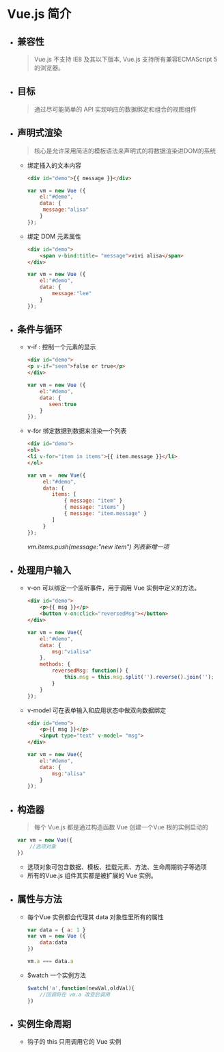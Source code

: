 # Vue.js 简介

- ## 兼容性
	> Vue.js 不支持 IE8 及其以下版本, Vue.js 支持所有兼容ECMAScript 5 的浏览器。

- ## 目标
	> 通过尽可能简单的 API 实现响应的数据绑定和组合的视图组件

- ## 声明式渲染
	> 核心是允许采用简洁的模板语法来声明式的将数据渲染进DOM的系统

	+ 绑定插入的文本内容

		```html
		<div id="demo">{{ message }}</div>
		```
		```javascript
		var vm = new Vue ({
			el:"#demo",
			data: {
		  	 message:"alisa"
			}
		});
		```

	+ 绑定 DOM 元素属性
		```html
		<div id="demo">
	    	<span v-bind:title= "message">vivi alisa</span>
		</div>
		```
		```javascript
		var vm = new Vue ({
			el:"#demo",
			data: {
		   		message:"lee"
			}
		});
		```

- ## 条件与循环
	+ v-if : 控制一个元素的显示
		```html
		<div id="demo">
		<p v-if="seen">false or true</p>
		</div>
		```
		```javascript
		var vm = new Vue ({
	        el:"#demo",
		    data: {
		       seen:true
		    }
		});
		```

	+ v-for 绑定数据到数据来渲染一个列表

		```html
		<div id="demo">
		<ol>
		<li v-for="item in items">{{ item.message }}</li>
		</ol>
		```

		```javascript
		var vm =  new Vue({
		     el:"#demo",
		     data: {
                items: [
                    { message: "item" }
                    { message: "items" }
                    { message: "item.message" }
                ]
             }
		});
		```

		*vm.items.push(message:"new item") 列表新增一项*
- ## 处理用户输入
	+ v-on 可以绑定一个监听事件，用于调用 Vue 实例中定义的方法。
		```html
		<div id="demo">
            <p>{{ msg }}</p>
 	        <button v-on:click="reversedMsg"></button>
		</div>
		```

		```javascript
		var vm = new Vue({
		    el:"#demo",
		    data: {
		        msg:"vialisa"
		    },
		    methods: {
		        reversedMsg: function() {
                    this.msg = this.msg.split('').reverse().join('');
                }
            }
		});
		```

	+ v-model 可在表单输入和应用状态中做双向数据绑定
		```html
		<div id="demo">
		    <p>{{ msg }}</p>
		    <input type="text" v-model= "msg">
		</div>
		```
		```javaScript
		var vm = new Vue({
		    el:"#demo",
			data: {
			    msg:"alisa"
			}
		});


- ## 构造器
	> 每个 Vue.js 都是通过构造函数 Vue 创建一个Vue 根的实例启动的
  ```javascript
  var vm = new Vue({
	  //选项对象
  })
  ```
	+ 选项对象可包含数据、模板、挂载元素、方法、生命周期钩子等选项
	+ 所有的Vue.js 组件其实都是被扩展的 Vue 实例。

- ## 属性与方法
	+ 每个Vue 实例都会代理其 data 对象性里所有的属性
		```javascript
		var data = { a: 1 }
		var vm = new Vue ({
	    	data:data
		})

		vm.a === data.a
		```
	+ $watch 一个实例方法
		```javascript
		$watch('a',function(newVal,oldVal){
			//回调将在 vm.a 改变后调用
		})
		```

- ## 实例生命周期
	+ 钩子的 this 只用调用它的 Vue 实例
